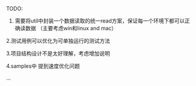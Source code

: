 TODO:
1. 需要将util中封装一个数据读取的统一read方案，保证每一个环境下都可以正确读数据
（主要考虑win和linux and mac）

2.测试用例可以优化为可单独运行的测试方法

3.项目结构设计不是太好理解，考虑增加说明

4.samples中 提到速度优化问题

...